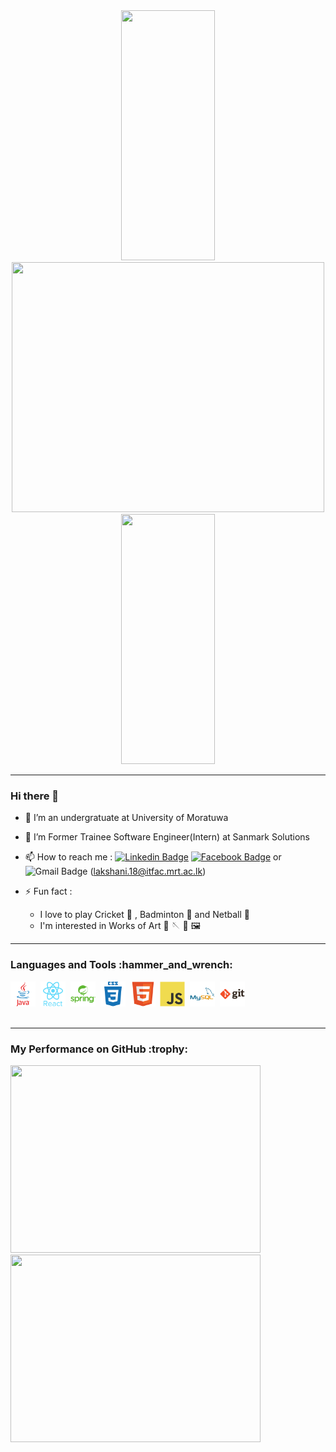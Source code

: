 <div id="header" align="center">
  <img src="https://64.media.tumblr.com/3752015af88a244d35ac543804d3606c/tumblr_ong4opFOMH1si8vfyo1_500.gifv" width="150" height="400"/>
  <img src="https://camo.githubusercontent.com/6f5e3ead776bc722fbfc3da2c8b1454a7a5f27a07b34c0ced075f90a6c25a3be/68747470733a2f2f6d69726f2e6d656469756d2e636f6d2f6d61782f313630302f302a4b32574c4d5445784c79696461374f522e676966" width="500" height="400"/>
  <img src="https://64.media.tumblr.com/3752015af88a244d35ac543804d3606c/tumblr_ong4opFOMH1si8vfyo1_500.gifv" width="150" height="400"/>
</div>
<hr>

### Hi there 👋

- 🌱 I’m an undergratuate at University of Moratuwa
- 🔭 I’m Former Trainee Software Engineer(Intern) at Sanmark Solutions
- :mailbox: How to reach me : [![Linkedin Badge](https://img.shields.io/badge/-Linkedin-blue?style=flat&logo=Linkedin&logoColor=white)](https://www.linkedin.com/in/Dil-key/) [![Facebook Badge](https://img.shields.io/badge/-Facebook-blue?style=flat&logo=Facebook&logoColor=white)](https://www.facebook.com/dilki.lakshani.5243) or ![Gmail Badge](https://img.shields.io/badge/-Gmail-red?style=flat&logo=Gmail&logoColor=white)               (lakshani.18@itfac.mrt.ac.lk)

- ⚡ Fun fact : 
    -  I love to play Cricket :cricket_game: , Badminton :badminton: and Netball :volleyball:
    -  I'm interested in Works of Art :art: :sewing_needle: 	:thread: 	:framed_picture:

<hr>

<h3> Languages and Tools  :hammer_and_wrench: </h3>

<div align="left">
  <img src="https://github.com/devicons/devicon/blob/master/icons/java/java-original-wordmark.svg" title="Java" alt="Java" width="40" height="40"/>&nbsp;
  <img src="https://github.com/devicons/devicon/blob/master/icons/react/react-original-wordmark.svg" title="React" alt="React" width="40" height="40"/>&nbsp;
  <img src="https://github.com/devicons/devicon/blob/master/icons/spring/spring-original-wordmark.svg" title="Spring" alt="Spring" width="40" height="40"/>&nbsp;
  <img src="https://github.com/devicons/devicon/blob/master/icons/css3/css3-plain-wordmark.svg"  title="CSS" alt="CSS" width="40" height="40"/>&nbsp;
  <img src="https://github.com/devicons/devicon/blob/master/icons/html5/html5-original.svg" title="HTML" alt="HTML" width="40" height="40"/>&nbsp;
  <img src="https://github.com/devicons/devicon/blob/master/icons/javascript/javascript-original.svg" title="JavaScript" alt="JavaScript" width="40" height="40"/>&nbsp;
  <img src="https://github.com/devicons/devicon/blob/master/icons/mysql/mysql-original-wordmark.svg" title="MySQL"  alt="MySQL" width="40" height="40"/>&nbsp;
  <img src="https://github.com/devicons/devicon/blob/master/icons/git/git-original-wordmark.svg" title="Git" **alt="Git" width="40" height="40"/>
</div>
<br>
<hr>

<h3> My Performance on GitHub :trophy: </h3>
<div> 
<img src="https://github-readme-stats.vercel.app/api?username=Dil-key&show_icons=true&theme=chartreuse-dark" width="400" height="300">
<img src="https://github-readme-stats.vercel.app/api/top-langs/?username=Dil-key&theme=chartreuse-dark" width="400" height="300">
</div>

<!--
**Dil-key/Dil-key** is a ✨ _special_ ✨ repository because its `README.md` (this file) appears on your GitHub profile.

Here are some ideas to get you started:

- 🔭 I’m currently working on ...
- 🌱 I’m currently learning ...
- 👯 I’m looking to collaborate on ...
- 🤔 I’m looking for help with ...
- 💬 Ask me about ...
- 📫 How to reach me: ...
- 😄 Pronouns: ...
- ⚡ Fun fact: ...
-->
